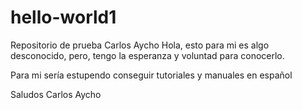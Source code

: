 # hello-world1
Repositorio de prueba Carlos Aycho
Hola, esto para mi es algo desconocido, pero, tengo la esperanza y voluntad para conocerlo.

Para mi sería estupendo conseguir tutoriales y manuales en español

Saludos
Carlos Aycho
